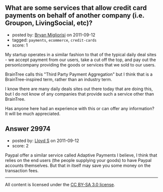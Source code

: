 ## What are some services that allow credit card payments on behalf of another company (i.e. Groupon, LivingSocial, etc)?

- posted by: [Bryan Migliorisi](https://stackexchange.com/users/-1/8352-bryan-migliorisi) on 2011-09-12
- tagged: `payments`, `ecommerce`, `credit-cards`
- score: 1

My startup operates in a similar fashion to that of the typical daily deal sites - we accept payment from our users, take a cut off the top, and pay out the person\company providing the goods or services that we sold to our users.

BrainTree calls this "Third Party Payment Aggregation" but I think that is a BrainTree-inspired term, rather than an industry term.

I know there are many daily deals sites out there today that are doing this, but I do not know of any companies that provide such a service other than BrainTree.

Has anyone here had an experience with this or can offer any information?  It will be much appreciated.


## Answer 29974

- posted by: [Lloyd S](https://stackexchange.com/users/-1/12549-lloyd-s) on 2011-09-12
- score: 2

Paypal offer a similar service called Adaptive Payments I believe, I think that relies on the end users (the people supplying your goods) to have Paypal accounts themselves. But that in itself may save you some money on the transaction fees.



---

All content is licensed under the [CC BY-SA 3.0 license](https://creativecommons.org/licenses/by-sa/3.0/).
